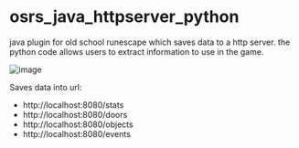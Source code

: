 # osrs_java_httpserver_python
java plugin for old school runescape which saves data to a http server. the python code allows users to extract information to use in the game.

![image](https://user-images.githubusercontent.com/81003470/161666246-a6cb1232-bfcd-47f0-9b87-442980ba5297.png)

Saves data into url: 
- http://localhost:8080/stats
- http://localhost:8080/doors
- http://localhost:8080/objects
- http://localhost:8080/events
